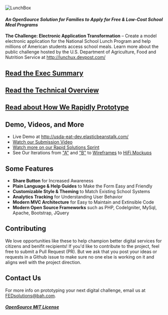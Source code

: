 ![LunchBox](http://usda-eat-dev.elasticbeanstalk.com/assets/img/header/logo.png)

#### _An OpenSource Solution for Families to Apply for Free & Low-Cost School Meal Programs_

__The Challenge: Electronic Application Transformation__ – Create a model electronic application for the National School Lunch Program and help millions of American students access school meals. Learn more about the public challenge hosted by the U.S. Department of Agriculture, Food and Nutrition Service at http://lunchux.devpost.com/

## [Read the Exec Summary](documentation/README.md)

## [Read the Technical Overview](documentation/technical-guide.md)

## [Read about How We Rapidly Prototype](documentation/our-story.md)



## Demo, Videos, and More
- Live Demo at http://usda-eat-dev.elasticbeanstalk.com/
- [Watch our Submission Video]()
- [Watch more on our Rapid Solutions Sprint]()
- See Our Iterations from ["A"](https://invis.io/NW68ENL57) and ["B"](https://invis.io/R768ENQSC) to [Wireframes](https://invis.io/U868ENTMK) to [HiFi Mockups](https://invis.io/CD68ENVYB) 



## Some Features
* __Share Button__ for Increased Awareness
* __Plain Language & Help Guides__ to Make the Form Easy and Friendly
* __Customizable Style & Theming__ to Match Existing School Systems
* __Analytics Tracking__ for Understanding User Behavior
* __Modern MVC Architecture__ for Easy to Maintain and Extinsible Code
* __Modern Open Source Frameworks__ such as PHP, CodeIgniter, MySql, Apache, Bootstrap, JQuery



## Contributing
We love opportunities like these to help champion better digital services for citizens and benifit recipients! If you'd like to contribute to the project, feel free to submit a Pull Request (PR). But we ask that you post your ideas or requests in a Github issue to make sure no one else is working on it and aligns well with the project direction.


## Contact Us
For more info on prototyping your next digital challenge, email us at [FEDsolutions@bah.com](mailto:FEDsolutions@bah.com).


##### [OpenSource MIT License](LICENSE)
